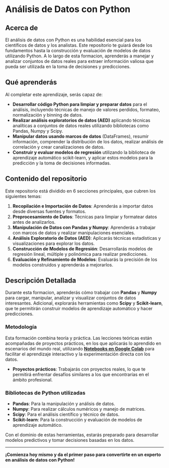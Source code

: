 # Análisis de Datos con Python

## Acerca de

El análisis de datos con Python es una habilidad esencial para los científicos de datos y los analistas. Este repositorio te guiará desde los fundamentos hasta la construcción y evaluación de modelos de datos utilizando Python. A lo largo de esta formacion, aprenderás a manejar y analizar conjuntos de datos reales para extraer información valiosa que pueda ser utilizada en la toma de decisiones y predicciones.

## Qué aprenderás

Al completar este aprendizaje, serás capaz de:

- **Desarrollar código Python para limpiar y preparar datos** para el análisis, incluyendo técnicas de manejo de valores perdidos, formateo, normalización y binning de datos.
- **Realizar análisis exploratorios de datos (AED)** aplicando técnicas analíticas a conjuntos de datos reales utilizando bibliotecas como Pandas, Numpy y Scipy.
- **Manipular datos usando marcos de datos** (DataFrames), resumir información, comprender la distribución de los datos, realizar análisis de correlación y crear canalizaciones de datos.
- **Construir y evaluar modelos de regresión** utilizando la biblioteca de aprendizaje automático scikit-learn, y aplicar estos modelos para la predicción y la toma de decisiones informadas.

## Contenido del repositorio

Este repositorio está dividido en 6 secciones principales, que cubren los siguientes temas:

1. **Recopilación e Importación de Datos**: Aprenderás a importar datos desde diversas fuentes y formatos.
2. **Preprocesamiento de Datos**: Técnicas para limpiar y formatear datos antes de analizarlos.
3. **Manipulación de Datos con Pandas y Numpy**: Aprenderás a trabajar con marcos de datos y realizar manipulaciones esenciales.
4. **Análisis Exploratorio de Datos (AED)**: Aplicarás técnicas estadísticas y visualizaciones para explorar los datos.
5. **Construcción de Modelos de Regresión**: Desarrollarás modelos de regresión lineal, múltiple y polinómica para realizar predicciones.
6. **Evaluación y Refinamiento de Modelos**: Evaluarás la precisión de los modelos construidos y aprenderás a mejorarlos.

## Descripción Detallada

Durante esta formacion, aprenderás cómo trabajar con **Pandas** y **Numpy** para cargar, manipular, analizar y visualizar conjuntos de datos interesantes. Adicional, explorarás herramientas como **Scipy** y **Scikit-learn**, que te permitirán construir modelos de aprendizaje automático y hacer predicciones.

### Metodología

Esta formación combina teoría y práctica. Las lecciones teóricas están acompañadas de proyectos prácticos, en los que aplicarás lo aprendido en escenarios del mundo real, utilizando [**Notebooks en Google Colab**](https://github.com/eduardoleon9010/analisis_de_datos_con_Python/blob/main/notebooks.md) para facilitar el aprendizaje interactivo y la experimentación directa con los datos.

- **Proyectos prácticos**: Trabajarás con proyectos reales, lo que te permitirá enfrentar desafíos similares a los que encontrarías en el ámbito profesional.

### Bibliotecas de Python utilizadas

- **Pandas**: Para la manipulación y análisis de datos.
- **Numpy**: Para realizar cálculos numéricos y manejo de matrices.
- **Scipy**: Para el análisis científico y técnico de datos.
- **Scikit-learn**: Para la construcción y evaluación de modelos de aprendizaje automático.

Con el dominio de estas herramientas, estarás preparado para desarrollar modelos predictivos y tomar decisiones basadas en los datos.


---

**¡Comienza hoy mismo y da el primer paso para convertirte en un experto en análisis de datos con Python!**

